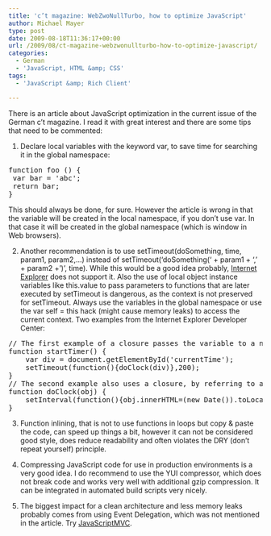```yaml
---
title: 'c’t magazine: WebZwoNullTurbo, how to optimize JavaScript'
author: Michael Mayer
type: post
date: 2009-08-18T11:36:17+00:00
url: /2009/08/ct-magazine-webzwonullturbo-how-to-optimize-javascript/
categories:
  - German
  - 'JavaScript, HTML &amp; CSS'
tags:
  - 'JavaScript &amp; Rich Client'

---
```

There is an article about JavaScript optimization in the current issue of the German c&#8217;t magazine. I read it with great interest and there are some tips that need to be commented:

1) Declare local variables with the keyword var, to save time for searching it in the global namespace:

<pre>function foo () {
 var bar = 'abc';
 return bar;
}
</pre>

This should always be done, for sure. However the article is wrong in that the variable will be created in the local namespace, if you don&#8217;t use var. In that case it will be created in the global namespace (which is window in Web browsers).

2) Another recommendation is to use setTimeout(doSomething, time, param1, param2,&#8230;) instead of setTimeout(&#8216;doSomething(&#8216; + param1 + &#8216;,&#8217; + param2 +&#8217;)&#8217;, time). While this would be a good idea probably, [Internet Explorer][1] does not support it. Also the use of local object instance variables like this.value to pass parameters to functions that are later executed by setTimeout is dangerous, as the context is not preserved for setTimeout. Always use the variables in the global namespace or use the var self = this hack (might cause memory leaks) to access the current context. Two examples from the Internet Explorer Developer Center:

<pre>// The first example of a closure passes the variable to a named function.
function startTimer() {
    var div = document.getElementById('currentTime');
    setTimeout(function(){doClock(div)},200);
}
// The second example also uses a closure, by referring to an argument passed to the function.
function doClock(obj) {
    setInterval(function(){obj.innerHTML=(new Date()).toLocaleString()},200);
}</pre>

3) Function inlining, that is not to use functions in loops but copy & paste the code, can speed up things a bit, however it can not be considered good style, does reduce readability and often violates the DRY (don&#8217;t repeat yourself) principle.

4) Compressing JavaScript code for use in production environments is a very good idea. I do recommend to use the YUI compressor, which does not break code and works very well with additional gzip compression. It can be integrated in automated build scripts very nicely.

5) The biggest impact for a clean architecture and less memory leaks probably comes from using Event Delegation, which was not mentioned in the article. Try <a href="http://javascriptmvc.com/" target="_blank">JavaScriptMVC</a>.

 [1]: http://msdn.microsoft.com/en-us/library/ms536753(VS.85).aspx